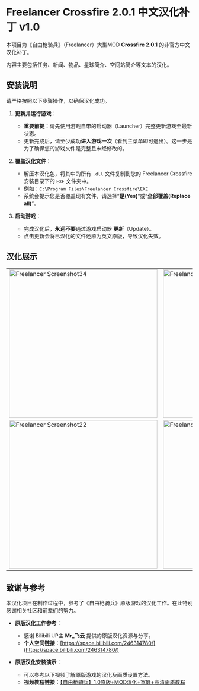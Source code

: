 # Freelancer Crossfire 2.0.1 中文汉化补丁 v1.0

本项目为《自由枪骑兵》（Freelancer）大型MOD **Crossfire 2.0.1** 的非官方中文汉化补丁。

内容主要包括任务、新闻、物品、星球简介、空间站简介等文本的汉化。

## 安装说明

请严格按照以下步骤操作，以确保汉化成功。

1.  **更新并运行游戏**：
    *   **重要前提**：请先使用游戏自带的启动器（Launcher）完整更新游戏至最新状态。
    *   更新完成后，请至少成功**进入游戏一次**（看到主菜单即可退出）。这一步是为了确保您的游戏文件是完整且未经修改的。

2.  **覆盖汉化文件**：
    *   解压本汉化包，将其中的所有 `.dll` 文件复制到您的 Freelancer Crossfire 安装目录下的 `EXE` 文件夹中。
    *   例如：`C:\Program Files\Freelancer Crossfire\EXE`
    *   系统会提示您是否覆盖现有文件，请选择“**是(Yes)**”或“**全部覆盖(Replace all)**”。

3.  **启动游戏**：
    *   完成汉化后，**永远不要**通过游戏启动器 **更新**（Update）。
    *   点击更新会将已汉化的文件还原为英文原版，导致汉化失效。

## 汉化展示
<table>
  <tr>
    <td><img width="400" alt="Freelancer Screenshot34" src="https://github.com/user-attachments/assets/ff507294-04a7-4051-ba50-08c6268a8ec5" /></td>
    <td><img width="400" alt="Freelancer Screenshot89" src="https://github.com/user-attachments/assets/e42540e6-ad36-4d1b-bcbd-b69d7732281f" /></td>
  </tr>
  <tr>
    <td><img width="400" alt="Freelancer Screenshot22" src="https://github.com/user-attachments/assets/8f0d61b0-0f16-45ce-b5cd-d61e9bfee1ce" /></td>
    <td><img width="400" alt="Freelancer Screenshot20" src="https://github.com/user-attachments/assets/7d46a016-7a90-4d20-a02d-12fa5e389659" /></td>
  </tr>
</table>

## 致谢与参考

本汉化项目在制作过程中，参考了《自由枪骑兵》原版游戏的汉化工作。在此特别感谢相关社区和前辈们的努力。

-   **原版汉化工作参考**：
    *   感谢 Bilibili UP主 **Mr_飞云** 提供的原版汉化资源与分享。
    *   **个人空间链接**：[https://space.bilibili.com/246314780/](https://space.bilibili.com/246314780/)

-   **原版汉化安装演示**：
    *   可以参考以下视频了解原版游戏的汉化及画质设置方法。
    *   **视频教程链接**：[【自由枪骑兵】1.0原版+MOD汉化+宽屏+高清画质教程](https://www.bilibili.com/video/BV1M7411G7Uk)
